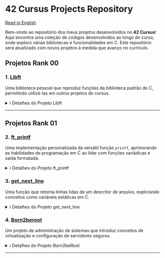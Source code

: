 # 42 Cursus Projects Repository

[Read in English](README.md)

Bem-vindo ao repositório dos meus projetos desenvolvidos no **42 Cursus**! Aqui encontra uma coleção de códigos desenvolvidos ao longo do curso, onde exploro várias bibliotecas e funcionalidades em C. Este repositório será atualizado com novos projetos à medida que avanço no currículo.

## Projetos Rank 00

### 1. [Libft](Libft)
   Uma biblioteca pessoal que reproduz funções da biblioteca padrão do C, permitindo utilizá-las em outros projetos do cursus.

   <details>
     <summary>ℹ️ Detalhes do Projeto Libft</summary>

   - **Objetivo**: Criar uma biblioteca pessoal, `libft.a`, contendo várias funções de uso geral, como manipulação de strings, conversão e manipulação de memória.
   - **Funções Implementadas**:

     | Função          | Arquivo           | Descrição                                                             |
     |-----------------|-------------------|-----------------------------------------------------------------------|
     | `ft_isalpha`    | `ft_isalpha.c`    | Verifica se o caractere é alfabético                                 |
     | `ft_isdigit`    | `ft_isdigit.c`    | Verifica se o caractere é um dígito                                  |
     | `ft_isalnum`    | `ft_isalnum.c`    | Verifica se o caractere é alfanumérico                               |
     | `ft_isascii`    | `ft_isascii.c`    | Verifica se o caractere está na tabela ASCII                         |
     | `ft_isprint`    | `ft_isprint.c`    | Verifica se é um caractere imprimível                                |
     | `ft_strlen`     | `ft_strlen.c`     | Calcula o comprimento de uma string                                  |
     | `ft_memset`     | `ft_memset.c`     | Preenche os bytes de um bloco de memória com um valor constante      |
     | `ft_bzero`      | `ft_bzero.c`      | Preenche os bytes de um bloco de memória com zero                    |
     | `ft_memcpy`     | `ft_memcpy.c`     | Copia um bloco de memória                                            |
     | `ft_memmove`    | `ft_memmove.c`    | Copia um bloco de memória, tratando sobreposições                    |
     | `ft_strlcpy`    | `ft_strlcpy.c`    | Copia uma string                                                     |
     | `ft_strlcat`    | `ft_strlcat.c`    | Concatena duas strings                                               |
     | `ft_toupper`    | `ft_toupper.c`    | Converte um caractere para maiúscula                                 |
     | `ft_tolower`    | `ft_tolower.c`    | Converte um caractere para minúscula                                 |
     | `ft_strchr`     | `ft_strchr.c`     | Busca a primeira ocorrência de um caractere em uma string            |
     | `ft_strrchr`    | `ft_strrchr.c`    | Busca a última ocorrência de um caractere em uma string              |
     | `ft_strncmp`    | `ft_strncmp.c`    | Compara duas strings                                                 |
     | `ft_memchr`     | `ft_memchr.c`     | Busca um byte em um bloco de memória                                 |
     | `ft_memcmp`     | `ft_memcmp.c`     | Compara dois blocos de memória                                       |
     | `ft_strnstr`    | `ft_strnstr.c`    | Busca uma substring dentro de outra string, limitado a um tamanho    |
     | `ft_atoi`       | `ft_atoi.c`       | Converte uma string para inteiro                                     |
     | `ft_calloc`     | `ft_calloc.c`     | Aloca e inicializa memória                                           |
     | `ft_strdup`     | `ft_strdup.c`     | Duplica uma string                                                   |
     | `ft_substr`     | `ft_substr.c`     | Cria uma substring a partir de uma string                            |
     | `ft_strjoin`    | `ft_strjoin.c`    | Concatena duas strings em uma nova string                            |
     | `ft_strtrim`    | `ft_strtrim.c`    | Remove caracteres específicos do início e fim de uma string          |
     | `ft_split`      | `ft_split.c`      | Divide uma string em substrings, usando um delimitador               |
     | `ft_itoa`       | `ft_itoa.c`       | Converte um número inteiro para string                               |
     | `ft_strmapi`    | `ft_strmapi.c`    | Aplica uma função a cada caractere de uma string e cria uma nova     |
     | `ft_striteri`   | `ft_striteri.c`   | Aplica uma função a cada caractere de uma string                     |
     | `ft_putchar_fd` | `ft_putchar_fd.c` | Escreve um caractere em um file descriptor                           |
     | `ft_putstr_fd`  | `ft_putstr_fd.c`  | Escreve uma string em um file descriptor                             |
     | `ft_putendl_fd` | `ft_putendl_fd.c` | Escreve uma string seguida de uma nova linha em um file descriptor   |
     | `ft_putnbr_fd`  | `ft_putnbr_fd.c`  | Escreve um número inteiro em um file descriptor                      |
     
   - **Funções Bônus**:

     | Função          | Arquivo           | Descrição                                                             |
     |-----------------|-------------------|-----------------------------------------------------------------------|
     | `ft_lstnew`     | `ft_lstnew.c`     | Cria um novo elemento de lista                                       |
     | `ft_lstadd_front` | `ft_lstadd_front.c` | Adiciona um elemento no início da lista                        |
     | `ft_lstsize`    | `ft_lstsize.c`    | Calcula o tamanho da lista                                           |
     | `ft_lstlast`    | `ft_lstlast.c`    | Retorna o último elemento da lista                                   |
     | `ft_lstadd_back`| `ft_lstadd_back.c`| Adiciona um elemento no final da lista                               |
     | `ft_lstdelone`  | `ft_lstdelone.c`  | Remove e libera um elemento da lista                                 |
     | `ft_lstclear`   | `ft_lstclear.c`   | Limpa e libera todos os elementos da lista                           |
     | `ft_lstiter`    | `ft_lstiter.c`    | Itera sobre a lista e aplica uma função a cada elemento              |
     | `ft_lstmap`     | `ft_lstmap.c`     | Cria uma nova lista aplicando uma função a cada elemento             |


   - **Normas do Projeto**:
      - Todas as funções são implementadas seguindo a norminette da 42.
      - Memória alocada dinamicamente é liberada corretamente.
      - Inclui um `Makefile` para compilar a biblioteca e um conjunto de regras para limpar, compilar com bônus, etc.
      - O cabeçalho `libft.h` contém as declarações de todas as funções implementadas na biblioteca, facilitando sua utilização e manutenção.

   - **Makefile**:
      - O `Makefile` automatiza o processo de compilação da biblioteca `libft`. Ele inclui várias regras que simplificam a construção e limpeza dos arquivos da biblioteca:
      
         - **Regras**:
           - `make` ou `make all`: Compila todos os arquivos `.c` listados na seção de fontes do `Makefile` e gera a biblioteca estática `libft.a`. Esta biblioteca pode ser vinculada a outros projetos do                   cursus para utilizar as funções implementadas.
           - `make clean`: Exclui todos os arquivos objeto (`.o`) gerados durante a compilação. Esta regra é útil para limpar os arquivos intermediários sem remover a biblioteca `libft.a` final.
           - `make fclean`: Realiza uma limpeza completa, excluindo tanto os arquivos objeto quanto a biblioteca `libft.a`. Esta regra é usada quando se deseja remover todos os arquivos compilados e                         reiniciar o processo de construção do zero.
           - `make re`: Esta regra é um atalho que executa `make fclean` seguido de `make all`, recompilando a biblioteca do zero.

         - **Regra de Bonus**:
           - `make bonus`: Compila as funções bônus adicionais e as inclui na biblioteca `libft.a`. Essas funções bônus fornecem funcionalidades extras, como manipulação de listas encadeadas (funções                     `ft_lst*`), que são frequentemente requisitadas em outros projetos do cursus.

         - **Variáveis**:
           - `CC`: Especifica o compilador, geralmente `gcc`.
           - `CFLAGS`: Contém flags de compilação (por exemplo, `-Wall -Wextra -Werror`), garantindo que o código seja compilado com verificações rigorosas de erro e aviso em conformidade com as normas da                 42.

         - O `Makefile` garante que apenas os arquivos `.c` modificados sejam recompilados, melhorando a eficiência no desenvolvimento e na depuração. Ele segue convenções padrão de `Makefile`, facilitando o             uso para qualquer desenvolvedor familiarizado com `Makefiles`.

        - **Exemplos de Uso**:
           - Execute `make` para compilar a biblioteca.
           - Use `make clean` ou `make fclean` para remover os arquivos intermediários e a biblioteca.
           - Execute `make bonus` para incluir as funções bônus, se necessário.

   - **Arquivo libft.h**:
     - O arquivo `libft.h` é o cabeçalho principal da biblioteca `libft`. Ele contém:
        
         - **Declarações das Funções**: Todas as funções implementadas na `libft` são declaradas aqui. Isso permite que outros arquivos que incluam `libft.h` possam usar essas funções sem precisar                                              redeclará-las.
         
         - **Bibliotecas Necessárias**: Inclui as bibliotecas padrão necessárias, como `<stdlib.h>`, `<unistd.h>`, e `<string.h>`, para garantir que as funções tenham acesso às definições padrão e                            funcionalidades da linguagem C.
         
         - **Definições de Tipos e Estruturas**: Contém definições de estruturas (como `t_list`), usadas para manipulação de listas encadeadas nas funções bônus. A estrutura `t_list`, por exemplo, é                                     usada nas funções `ft_lst*` e é definida com membros como `content` (para o conteúdo do nó) e `next` (para apontar para o próximo nó).

      - **Exemplo da Estrutura t_list**:
        
        ```c
        typedef struct s_list
        {
            void            *content;
            struct s_list   *next;
        } t_list;
        ```

      - **Objetivo**: O `libft.h` serve como um ponto de centralização para todas as declarações e inclusões necessárias para a `libft`. Quando compilado, os outros projetos podem incluir apenas o `libft.h`                      para acessar todas as funções e estruturas oferecidas pela biblioteca.

      - **Utilização**: Qualquer arquivo que queira utilizar funções da `libft` pode incluir `libft.h` com `#include "libft.h"`, facilitando o acesso a toda a biblioteca com uma única linha de inclusão.


   </details>

---

## Projetos Rank 01

### 2. [ft_printf](ft_printf)
Uma implementação personalizada da versátil função `printf`, aprimorando as habilidades de programação em C ao lidar com funções variádicas e saída formatada.

<details>
  <summary>ℹ️ Detalhes do Projeto ft_printf</summary>

- **Objetivo**: Desenvolver uma biblioteca, `libftprintf.a`, contendo uma versão personalizada da função `printf`, chamada `ft_printf()`, para imitar o comportamento da função padrão da biblioteca C `printf`.

- **Funcionalidades Implementadas**:

  | Conversão   | Descrição                                                                                         |
  |-------------|--------------------------------------------------------------------------------------------------|
  | `%c`        | Imprime um único caractere                                                                        |
  | `%s`        | Imprime uma string                                                                                |
  | `%p`        | Imprime um endereço de ponteiro no formato hexadecimal                                            |
  | `%d`        | Imprime um número decimal (base 10)                                                              |
  | `%i`        | Imprime um inteiro na base 10                                                                    |
  | `%u`        | Imprime um número decimal sem sinal (base 10)                                                    |
  | `%x`        | Imprime um número em hexadecimal (base 16) em letras minúsculas                                  |
  | `%X`        | Imprime um número em hexadecimal (base 16) em letras maiúsculas                                  |
  | `%%`        | Imprime um símbolo de porcentagem literal                                                        |

- **Destaques**:
  - Utiliza funções variádicas (`va_start`, `va_arg`, `va_end`) para lidar com um número variável de argumentos.
  - Oferece saída formatada usando gerenciamento de buffer mínimo, conforme as restrições do projeto.
  - Totalmente compatível com `libft`, permitindo sua integração em projetos futuros da 42.
  - A biblioteca é avaliada em comparação com a `printf` padrão para garantir precisão e desempenho.

- **Normas do Projeto**:
  - O código segue estritamente as regras da norminette da 42.
  - A memória alocada dinamicamente é liberada corretamente, garantindo a ausência de vazamentos.
  - Inclui um `Makefile` robusto para compilar a biblioteca com diferentes regras.

- **Makefile**:
  - Automatiza o processo de construção da biblioteca `ft_printf`, garantindo simplicidade e consistência.
  - **Regras**:
    - `make` ou `make all`: Compila a biblioteca `libftprintf.a`.
    - `make clean`: Remove os arquivos objeto (`.o`).
    - `make fclean`: Remove todos os arquivos compilados, incluindo `libftprintf.a`.
    - `make re`: Recompila o projeto do zero.
    - `make bonus`: Compila e inclui funcionalidades bônus, se presentes.

- **Exemplo de Uso**:
  ```c
  #include "ft_printf.h"

  int main() {
      ft_printf("Olá, %s! A resposta é %d.\n", "mundo", 42);
      return 0;
  }

- **Desafios e Aprendizado**:
  - Compreender e implementar funções variádicas em C.
  - Gerenciar a análise e a saída de strings formatadas.
  - Emular o comportamento de uma função amplamente utilizada da biblioteca padrão.

</details>

### 3. [get_next_line](get_next_line) 
Uma função que retorna linhas lidas de um descritor de arquivo, explorando conceitos como variáveis estáticas em C.

<details>
  <summary>ℹ️ Detalhes do Projeto get_next_line</summary>

- **Objetivo**: Desenvolver a função `get_next_line()` que retorna uma linha lida de um descritor de arquivo, incluindo o caractere de nova linha (`\n`) se presente.

- **Requisitos**:
  - Repetidas chamadas a `get_next_line()` devem permitir ler o arquivo linha por linha.
  - Se não houver mais nada para ler ou ocorrer um erro, a função deve retornar `NULL`.
  - Deve funcionar tanto para leitura de arquivos quanto para entrada padrão (`stdin`).
  - O retorno deve incluir o caractere de nova linha, exceto no final do arquivo se não houver `\n`.

- **Nome e Arquivos**:
  - Função: `get_next_line`
  - Arquivos: `get_next_line.c`, `get_next_line_utils.c`, `get_next_line.h`

- **Parâmetros e Valor de Retorno**:
  - Parâmetros:
    - `fd`: o descritor de arquivo para leitura.
  - Retorno:
    - Uma string contendo a linha lida ou `NULL` caso não haja mais nada para ler ou ocorra um erro.

- **Funções Externas Permitidas**:
  - `read`, `malloc`, `free`

- **Normas do Projeto**:
  - Todo o código deve estar em conformidade com a *norminette* da 42.
  - Memória alocada deve ser devidamente liberada, sem vazamentos.

- **Desafios**:
  - Utilizar variáveis estáticas de forma eficiente para armazenar dados não processados entre chamadas.
  - Lidar com tamanhos de buffer diferentes e comportamento imprevisível de descritores de arquivo.

- **Prototipagem**:
  ```c
  char *get_next_line(int fd);

- **Bônus**:
  - Implementação que suporta múltiplos descritores de arquivo simultaneamente.
  - Utilizar apenas uma variável estática.
 
- **Exemplo de Uso**:
  ```c
  #include "get_next_line.h"
  #include <fcntl.h>
  #include <stdio.h>

  int main() {
    int fd = open("arquivo.txt", O_RDONLY);
    char *linha;

    while ((linha = get_next_line(fd)) != NULL) {
        printf("%s", linha);
        free(linha);
    }
    close(fd);
    return 0;
  }

- **Considerações Importantes**:

  - Testar com valores de `BUFFER_SIZE` variados (e.g., 1, 42, 9999).
  - Garantir que a função leia o mínimo necessário para retornar cada linha.
  - Tratar erros como ponteiros nulos e descritores inválidos.

</details>

### 4. [Born2beroot](Born2beroot) 

Um projeto de administração de sistemas que introduz conceitos de virtualização e configuração de servidores seguros.

<details>
  <summary>ℹ️ Detalhes do Projeto Born2beRoot</summary>

- **Objetivo**: Criar e configurar uma máquina virtual segura utilizando o VirtualBox (ou UTM) com as seguintes características:
  - Sistema operacional: última versão estável do Debian ou Rocky.
  - Configuração mínima de serviços, sem interface gráfica.
  - Criação de pelo menos duas partições criptografadas usando LVM.

- **Configurações Obrigatórias**:

  - **Firewall**: Configurar o UFW (ou firewalld no Rocky) para permitir apenas conexões na porta SSH 4242.
  
  - **SSH**:
  
    - Serviço rodando na porta 4242.
    - Proibir conexões SSH como root.
  - **Usuários e Grupos**:
  
    - Criar um usuário com seu login e atribuí-lo aos grupos `user42` e `sudo`.
    - Implementar política de senha forte:
      - Expiração a cada 30 dias.
      - Mínimo de 10 caracteres com uma letra maiúscula, uma minúscula e um número.
      - Aviso 7 dias antes da expiração.
      - Proibir mais de 3 caracteres consecutivos idênticos.
  
  - **Sudo**:
    - Limitar a 3 tentativas de autenticação.
    - Exibir uma mensagem personalizada em caso de erro.
    - Arquivar logs de todas as ações em `/var/log/sudo/`.
    - Habilitar o modo TTY e restringir os caminhos usados pelo sudo.
  
  - **Hostname**: Deve ser definido como `<login>42` e ser alterado durante a avaliação.
  
  - **Script de Monitoramento**:
    - Um script `monitoring.sh` que exibe a cada 10 minutos informações como:
      - Arquitetura do sistema e versão do kernel.
      - Número de processadores físicos e virtuais.
      - Uso de RAM e disco.
      - Taxa de utilização da CPU.
      - Data do último reboot.
      - Status do LVM.
      - Número de conexões ativas e usuários logados.
      - Endereço IPv4 e MAC.
      - Número de comandos executados com sudo.

- **Normas**:
  - É necessário configurar e explicar o funcionamento do script `monitoring.sh` durante a defesa.

</details>


---
